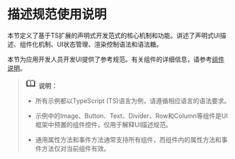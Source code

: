 # 描述规范使用说明

本节定义了基于TS扩展的声明式开发范式的核心机制和功能。讲述了声明式UI描述、组件化机制、UI状态管理、渲染控制语法和语法糖。


本节为应用开发人员开发UI提供了参考规范。有关组件的详细信息，请参考[组件说明](../reference/arkui-ts/ts-components.md)。


> ![icon-note.gif](public_sys-resources/icon-note.gif) **说明：**
> - 所有示例都以TypeScript (TS)语言为例，请遵循相应语言的语法要求。
> 
> - 示例中的Image、Button、Text、Divider、Row和Column等组件是UI框架中预置的组件控件，仅用于解释UI描述规范。
> 
> - 通用属性方法和事件方法通常支持所有组件，而组件内的属性方法和事件方法仅对当前组件有效。

